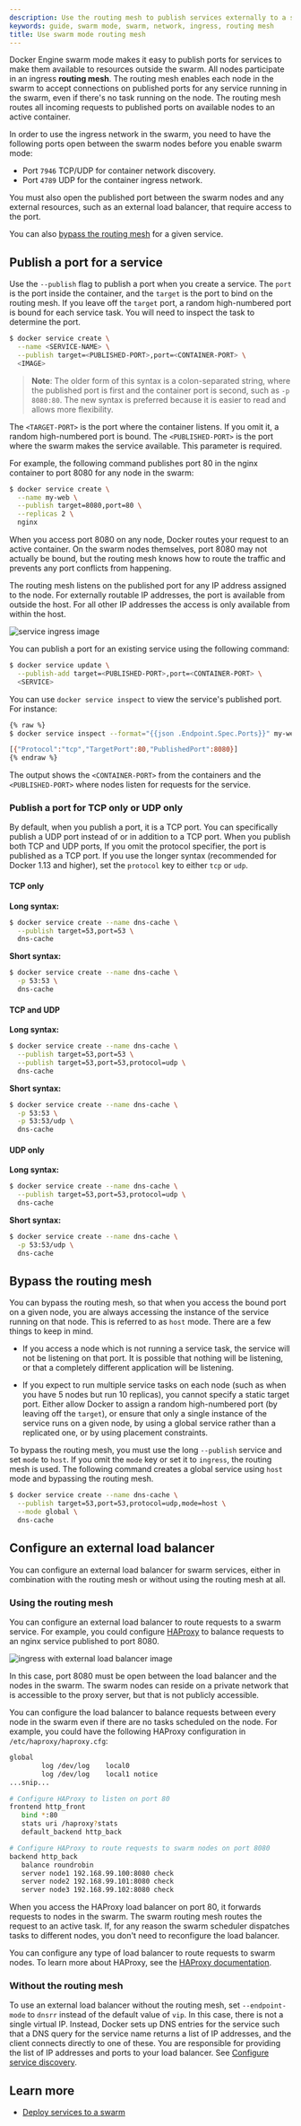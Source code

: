 ```yaml
---
description: Use the routing mesh to publish services externally to a swarm
keywords: guide, swarm mode, swarm, network, ingress, routing mesh
title: Use swarm mode routing mesh
---
```


Docker Engine swarm mode makes it easy to publish ports for services to make
them available to resources outside the swarm. All nodes participate in an
ingress **routing mesh**. The routing mesh enables each node in the swarm to
accept connections on published ports for any service running in the swarm, even
if there's no task running on the node. The routing mesh routes all
incoming requests to published ports on available nodes to an active container.

In order to use the ingress network in the swarm, you need to have the following
ports open between the swarm nodes before you enable swarm mode:

* Port `7946` TCP/UDP for container network discovery.
* Port `4789` UDP for the container ingress network.

You must also open the published port between the swarm nodes and any external
resources, such as an external load balancer, that require access to the port.

You can also [bypass the routing mesh](#bypass-the-routing-mesh) for a given
service.

## Publish a port for a service

Use the `--publish` flag to publish a port when you create a service. The `port`
is the port inside the container, and the `target` is the port to bind on the
routing mesh. If you leave off the `target` port, a random high-numbered port is
bound for each service task. You will need to inspect the task to determine the
port.

```bash
$ docker service create \
  --name <SERVICE-NAME> \
  --publish target=<PUBLISHED-PORT>,port=<CONTAINER-PORT> \
  <IMAGE>
```

> **Note**: The older form of this syntax is a colon-separated string, where
> the published port is first and the container port is second, such as
> `-p 8080:80`. The new syntax is preferred because it is easier to read and
> allows more flexibility.

The `<TARGET-PORT>` is the port where the container listens. If you omit it,
a random high-numbered port is bound.
The `<PUBLISHED-PORT>` is the port where the swarm makes the service available.
This parameter is required.

For example, the following command publishes port 80 in the nginx container to
port 8080 for any node in the swarm:

```bash
$ docker service create \
  --name my-web \
  --publish target=8080,port=80 \
  --replicas 2 \
  nginx
```

When you access port 8080 on any node, Docker routes your request to an active
container. On the swarm nodes themselves, port 8080 may not actually be bound,
but the routing mesh knows how to route the traffic and prevents any port
conflicts from happening.

The routing mesh listens on the published port for any IP address assigned to
the node. For externally routable IP addresses, the port is available from
outside the host. For all other IP addresses the access is only available from
within the host.

![service ingress image](images/ingress-routing-mesh.png)

You can publish a port for an existing service using the following command:

```bash
$ docker service update \
  --publish-add target=<PUBLISHED-PORT>,port=<CONTAINER-PORT> \
  <SERVICE>
```

You can use `docker service inspect` to view the service's published port. For
instance:

```bash
{% raw %}
$ docker service inspect --format="{{json .Endpoint.Spec.Ports}}" my-web

[{"Protocol":"tcp","TargetPort":80,"PublishedPort":8080}]
{% endraw %}
```

The output shows the `<CONTAINER-PORT>` from the containers and the
`<PUBLISHED-PORT>` where nodes listen for requests for the service.

### Publish a port for TCP only or UDP only

By default, when you publish a port, it is a TCP port. You can
specifically publish a UDP port instead of or in addition to a TCP port. When
you publish both TCP and UDP ports, If you omit the protocol specifier,
the port is published as a TCP port. If you use the longer syntax (recommended
  for Docker 1.13 and higher), set the `protocol` key to either `tcp` or `udp`.

#### TCP only

**Long syntax:**

```bash
$ docker service create --name dns-cache \
  --publish target=53,port=53 \
  dns-cache
```

**Short syntax:**

```bash
$ docker service create --name dns-cache \
  -p 53:53 \
  dns-cache
```

#### TCP and UDP

**Long syntax:**

```bash
$ docker service create --name dns-cache \
  --publish target=53,port=53 \
  --publish target=53,port=53,protocol=udp \
  dns-cache
```

**Short syntax:**

```bash
$ docker service create --name dns-cache \
  -p 53:53 \
  -p 53:53/udp \
  dns-cache
```

#### UDP only

**Long syntax:**

```bash
$ docker service create --name dns-cache \
  --publish target=53,port=53,protocol=udp \
  dns-cache
```

**Short syntax:**

```bash
$ docker service create --name dns-cache \
  -p 53:53/udp \
  dns-cache
```

## Bypass the routing mesh

You can bypass the routing mesh, so that when you access the bound port on a
given node, you are always accessing the instance of the service running on
that node. This is referred to as `host` mode. There are a few things to keep
in mind.

- If you access a node which is not running a service task, the service will not
  be listening on that port. It is possible that nothing will be listening, or
  that a completely different application will be listening.

- If you expect to run multiple service tasks on each node (such as when you
  have 5 nodes but run 10 replicas), you cannot specify a static target port.
  Either allow Docker to assign a random high-numbered port (by leaving off the
  `target`), or ensure that only a single instance of the service runs on a
  given node, by using a global service rather than a replicated one, or by
  using placement constraints.

To bypass the routing mesh, you must use the long `--publish` service and
set `mode` to `host`. If you omit the `mode` key or set it to `ingress`, the
routing mesh is used. The following command creates a global service using
`host` mode and bypassing the routing mesh.

```bash
$ docker service create --name dns-cache \
  --publish target=53,port=53,protocol=udp,mode=host \
  --mode global \
  dns-cache
```

## Configure an external load balancer

You can configure an external load balancer for swarm services, either in
combination with the routing mesh or without using the routing mesh at all.

### Using the routing mesh

You can configure an external load balancer to route requests to a swarm
service. For example, you could configure [HAProxy](http://www.haproxy.org) to
balance requests to an nginx service published to port 8080.

![ingress with external load balancer image](images/ingress-lb.png)

In this case, port 8080 must be open between the load balancer and the nodes in
the swarm. The swarm nodes can reside on a private network that is accessible to
the proxy server, but that is not publicly accessible.

You can configure the load balancer to balance requests between every node in
the swarm even if there are no tasks scheduled on the node. For example, you
could have the following HAProxy configuration in `/etc/haproxy/haproxy.cfg`:

```bash
global
        log /dev/log    local0
        log /dev/log    local1 notice
...snip...

# Configure HAProxy to listen on port 80
frontend http_front
   bind *:80
   stats uri /haproxy?stats
   default_backend http_back

# Configure HAProxy to route requests to swarm nodes on port 8080
backend http_back
   balance roundrobin
   server node1 192.168.99.100:8080 check
   server node2 192.168.99.101:8080 check
   server node3 192.168.99.102:8080 check
```

When you access the HAProxy load balancer on port 80, it forwards requests to
nodes in the swarm. The swarm routing mesh routes the request to an active task.
If, for any reason the swarm scheduler dispatches tasks to different nodes, you
don't need to reconfigure the load balancer.

You can configure any type of load balancer to route requests to swarm nodes.
To learn more about HAProxy, see the [HAProxy documentation](https://cbonte.github.io/haproxy-dconv/).

### Without the routing mesh

To use an external load balancer without the routing mesh, set `--endpoint-mode`
to `dnsrr` instead of the default value of `vip`. In this case, there is not a
single virtual IP. Instead, Docker sets up DNS entries for the service such that
a DNS query for the service name returns a list of IP addresses, and the client
connects directly to one of these. You are responsible for providing the list of
IP addresses and ports to your load balancer. See
[Configure service discovery](networking/#configure-service-discovery).

## Learn more

* [Deploy services to a swarm](services.md)
